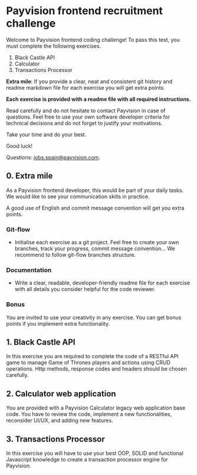 # Payvision frontend recruitment challenge

Welcome to Payvision frontend coding challenge! To pass this test, you must complete the following exercises.

1. Black Castle API
2. Calculator
3. Transactions Processor

**Extra mile**: If you provide a clear, neat and consistent git history and readme markdown file for each exercise you will get extra points.

**Each exercise is provided with a readme file with all required instructions.**

Read carefully and do not hesitate to contact Payvision in case of questions. Feel free to use your own software developer criteria for technical decisions and do not forget to justify your motivations.

Take your time and do your best.

Good luck!

Questions: [jobs.spain@payvision.com](mailto:jobs.spain@payvision.com).

## 0. Extra mile

As a Payvision frontend developer, this would be part of your daily tasks. We would like to see your communication skills in practice.

A good use of English and commit message convention will get you extra points.

### Git-flow

- Initialise each exercise as a git project. Feel free to create your own branches, track your progress, commit message convention... We recommend to follow git-flow branches structure.

### Documentation

- Write a clear, readable, developer-friendly readme file for each exercise with all details you consider helpful for the code reviewer.

### Bonus

You are invited to use your creativity in any exercise. You can get bonus points if you implement extra functionality.

## 1. Black Castle API

In this exercise you are required to complete the code of a RESTful API game to manage Game of Thrones players and actions using CRUD operations. Http methods, response codes and headers should be chosen carefully.

## 2. Calculator web application

You are provided with a Payvision Calculator legacy web application base code. You have to review the code, implement a new functionalities, reconsider UI/UX, and adding new features.

## 3. Transactions Processor

In this exercise you will have to use your best OOP, SOLID and functional Javascript knowledge to create a transaction processor engine for Payvision.
